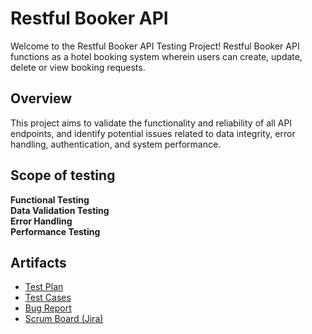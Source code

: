 # Restful Booker API
Welcome to the Restful Booker API Testing Project! Restful Booker API functions as a hotel booking system wherein users can create, update, delete or view booking requests.

## Overview
This project aims to validate the functionality and reliability of all API endpoints, and identify potential issues related to data integrity, error handling, authentication, and system performance.

## Scope of testing

**Functional Testing**  
**Data Validation Testing**  
**Error Handling**  
**Performance Testing**  

## Artifacts

- [Test Plan](https://)
- [Test Cases](https://)
- [Bug Report](https://)
- [Scrum Board (Jira)](https://miniprojects.atlassian.net/jira/software/projects/RB/boards/1)

